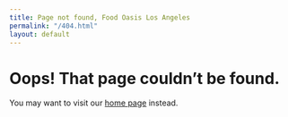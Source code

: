 ```yaml
---
title: Page not found, Food Oasis Los Angeles
permalink: "/404.html"
layout: default
---
```


# Oops! That page couldn’t be found.

You may want to visit our [home page](/) instead.
